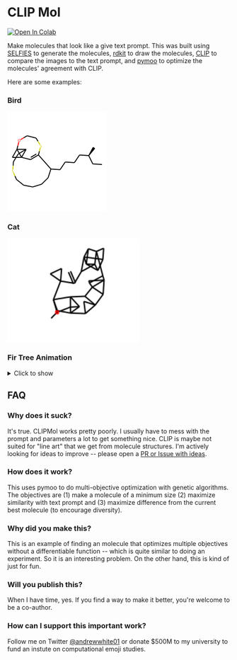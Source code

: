 # CLIP Mol

[![Open In Colab](https://colab.research.google.com/assets/colab-badge.svg)](https://colab.research.google.com/github/whitead/clipmol/blob/master/colab/CLIPMol.ipynb)

Make molecules that look like a give text prompt. This was built using [SELFIES](https://github.com/aspuru-guzik-group/selfies) to generate the molecules, [rdkit](https://www.rdkit.org/) to draw the molecules, [CLIP](https://github.com/openai/CLIP) to compare the images to the text prompt, and [pymoo](https://pymoo.org) to optimize the molecules' agreement with CLIP.

Here are some examples:

### Bird
![Molecule that looks like a bird](https://raw.githubusercontent.com/whitead/clipmol/main/examples/bird.png)

### Cat
![Molecule that looks like a cat](https://raw.githubusercontent.com/whitead/clipmol/main/examples/cat.png)


### Fir Tree Animation
<details>
<summary>Click to show</summary>

![Time laps of molecule turning into a fir tree](https://raw.githubusercontent.com/whitead/clipmol/main/examples/christmas.gif)

</details>


## FAQ

### Why does it suck?
It's true. CLIPMol works pretty poorly. I usually have to mess with the prompt and parameters a lot to get something nice. CLIP is maybe not suited for "line art" that we get from molecule structures. I'm actively looking for ideas to improve -- please open a [PR or Issue with ideas](https://github.com/whitead/clipmol).

### How does it work?
This uses pymoo to do multi-objective optimization with genetic algorithms. The objectives are (1) make a molecule of a minimum size (2) maximize similarity with text prompt and (3) maximize difference from the current best molecule (to encourage diversity).

### Why did you make this?
This is an example of finding an molecule that optimizes multiple objectives without a differentiable function -- which is quite similar to doing an experiment. So it is an interesting problem. On the other hand, this is kind of just for fun.

### Will you publish this?
When I have time, yes. If you find a way to make it better, you're welcome to be a co-author.

### How can I support this important work?

Follow me on Twitter [@andrewwhite01](https://twitter.com/andrewwhite01) or donate $500M to my university to fund an instute on computational emoji studies.
